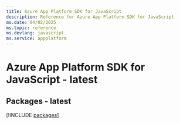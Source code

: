 ```yaml
---
title: Azure App Platform SDK for JavaScript
description: Reference for Azure App Platform SDK for JavaScript
ms.date: 04/02/2025
ms.topic: reference
ms.devlang: javascript
ms.service: appplatform
---
```

# Azure App Platform SDK for JavaScript - latest
## Packages - latest
[!INCLUDE [packages](app-platform-index.md)]